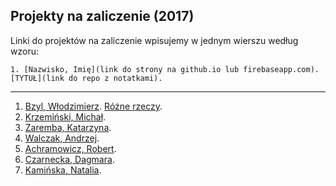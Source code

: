 ## Projekty na zaliczenie (2017)

Linki do projektów na zaliczenie wpisujemy w jednym wierszu według wzoru:

    1. [Nazwisko, Imię](link do strony na github.io lub firebaseapp.com). [TYTUŁ](link do repo z notatkami).

----

1. [Bzyl, Włodzimierz](https://github.com/h5c3j/project-template). [Różne rzeczy](https://bayesian.firebaseapp.com).
1. [Krzemiński, Michał](https://github.com/SYNIN/PSPI-2017).
1. [Zaremba, Katarzyna](https://github.com/funnypages/dobry-dzien).
1. [Walczak, Andrzej](https://github.com/Erritro/projekt).
1. [Achramowicz, Robert](https://github.com/Livepack/Strona).
1. [Czarnecka, Dagmara](https://github.com/daga8888/z_cba_dla_dzieci).
1. [Kamińska, Natalia](https://github.com/NataliaKam/Psie-ciekawostki).

